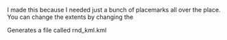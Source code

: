 I made this because I needed just a bunch of placemarks all over the place. You can change the extents by changing the 

Generates a file called rnd_kml.kml